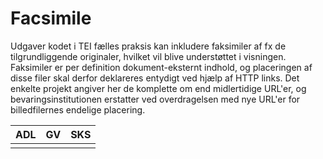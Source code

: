 # Facsimile

Udgaver kodet i TEI fælles praksis kan inkludere faksimiler af fx de tilgrundliggende originaler, hvilket vil blive understøttet i visningen. Faksimiler er per definition dokument-eksternt indhold, og placeringen af disse filer skal derfor deklareres entydigt ved hjælp af HTTP links. Det enkelte projekt angiver her de komplette om end midlertidige URL'er, og bevaringsinstitutionen erstatter ved overdragelsen med nye URL'er for billedfilernes endelige placering. 

| ADL | GV | SKS |
|-----|----|-----|
|     |    |     |
